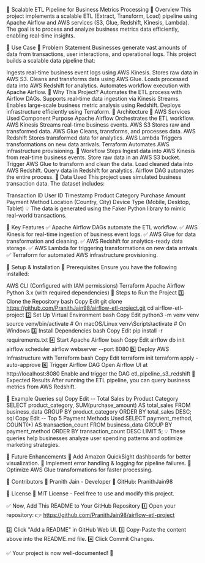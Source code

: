 🚀 Scalable ETL Pipeline for Business Metrics Processing
📌 Overview
This project implements a scalable ETL (Extract, Transform, Load) pipeline using Apache Airflow and AWS services (S3, Glue, Redshift, Kinesis, Lambda). The goal is to process and analyze business metrics data efficiently, enabling real-time insights.

📌 Use Case
🔹 Problem Statement
Businesses generate vast amounts of data from transactions, user interactions, and operational logs. This project builds a scalable data pipeline that:

Ingests real-time business event logs using AWS Kinesis.
Stores raw data in AWS S3.
Cleans and transforms data using AWS Glue.
Loads processed data into AWS Redshift for analytics.
Automates workflow execution with Apache Airflow.
🔹 Why This Project?
Automates the ETL process with Airflow DAGs.
Supports real-time data ingestion via Kinesis Streams.
Enables large-scale business metric analysis using Redshift.
Deploys infrastructure efficiently using Terraform.
📌 Architecture
🔹 AWS Services Used
Component	Purpose
Apache Airflow	Orchestrates the ETL workflow.
AWS Kinesis	Streams real-time business events.
AWS S3	Stores raw and transformed data.
AWS Glue	Cleans, transforms, and processes data.
AWS Redshift	Stores transformed data for analytics.
AWS Lambda	Triggers transformations on new data arrivals.
Terraform	Automates AWS infrastructure provisioning.
🔹 Workflow Steps
Ingest data into AWS Kinesis from real-time business events.
Store raw data in an AWS S3 bucket.
Trigger AWS Glue to transform and clean the data.
Load cleaned data into AWS Redshift.
Query data in Redshift for analytics.
Airflow DAG automates the entire process.
📌 Data Used
This project uses simulated business transaction data. The dataset includes:

Transaction ID
User ID
Timestamp
Product Category
Purchase Amount
Payment Method
Location (Country, City)
Device Type (Mobile, Desktop, Tablet)
💡 The data is generated using the Faker Python library to mimic real-world transactions.

📌 Key Features
✅ Apache Airflow DAGs automate the ETL workflow.
✅ AWS Kinesis for real-time ingestion of business event logs.
✅ AWS Glue for data transformation and cleaning.
✅ AWS Redshift for analytics-ready data storage.
✅ AWS Lambda for triggering transformations on new data arrivals.
✅ Terraform for automated AWS infrastructure provisioning.

📌 Setup & Installation
🔹 Prerequisites
Ensure you have the following installed:

AWS CLI (Configured with IAM permissions)
Terraform
Apache Airflow
Python 3.x (with required dependencies)
🔹 Steps to Run the Project
1️⃣ Clone the Repository
bash
Copy
Edit
git clone https://github.com/PranithJain98/airflow-etl-project.git
cd airflow-etl-project
2️⃣ Set Up Virtual Environment
bash
Copy
Edit
python3 -m venv venv
source venv/bin/activate  # On macOS/Linux
venv\Scripts\activate  # On Windows
3️⃣ Install Dependencies
bash
Copy
Edit
pip install -r requirements.txt
4️⃣ Start Apache Airflow
bash
Copy
Edit
airflow db init
airflow scheduler
airflow webserver --port 8080
5️⃣ Deploy AWS Infrastructure with Terraform
bash
Copy
Edit
terraform init
terraform apply -auto-approve
6️⃣ Trigger Airflow DAG
Open Airflow UI at http://localhost:8080
Enable and trigger the DAG etl_pipeline_s3_redshift
📌 Expected Results
After running the ETL pipeline, you can query business metrics from AWS Redshift.

🔹 Example Queries
sql
Copy
Edit
-- Total Sales by Product Category
SELECT product_category, SUM(purchase_amount) AS total_sales
FROM business_data
GROUP BY product_category
ORDER BY total_sales DESC;
sql
Copy
Edit
-- Top 5 Payment Methods Used
SELECT payment_method, COUNT(*) AS transaction_count
FROM business_data
GROUP BY payment_method
ORDER BY transaction_count DESC
LIMIT 5;
💡 These queries help businesses analyze user spending patterns and optimize marketing strategies.

📌 Future Enhancements
🔹 Add Amazon QuickSight dashboards for better visualization.
🔹 Implement error handling & logging for pipeline failures.
🔹 Optimize AWS Glue transformations for faster processing.

📌 Contributors
👤 Pranith Jain - Developer
🔗 GitHub: PranithJain98

📌 License
📝 MIT License - Feel free to use and modify this project.

✅ Now, Add This README to Your GitHub Repository
1️⃣ Open your repository:
👉 https://github.com/PranithJain98/airflow-etl-project

2️⃣ Click "Add a README" in GitHub Web UI.
3️⃣ Copy-Paste the content above into the README.md file.
4️⃣ Click Commit Changes.

✅ Your project is now well-documented! 🚀
